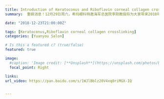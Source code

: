 ```yaml
---
title: Introduction of Keratoconus and Riboflavin corneal collagen crosslinking,last online answering questions of 2018【Edition 38】
summary:  重磅消息！12月29日周六，希玛眼科特邀海军总医院李刚教授将为大家带来2018年的最后一次线上活动。

date: "2018-12-23T21:00:00Z"

tags: [Keratoconus,Riboflavin corneal collagen crosslinking]
categories: [Yuanyou Salon]

# Is this a featured c? (true/false)
featured: true

image:
  #caption: 'Image credit: [**Unsplash**](https://unsplash.com/photos/bzdhc5b3Bxs)'
  focal_point: Right

links:
url_video: https://pan.baidu.com/s/1WJlBblz20V4xq8riMGX-IQ


---
```


